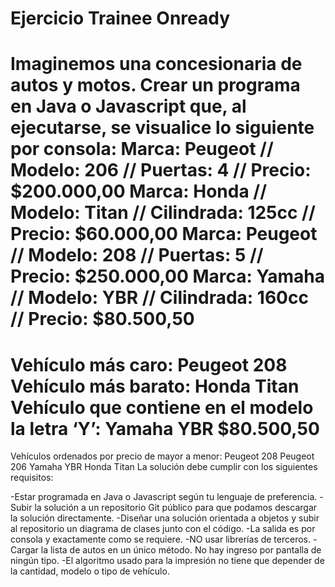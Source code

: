 
# Ejercicio Trainee Onready

Imaginemos una concesionaria de autos y motos.
Crear un programa en Java o Javascript que, al ejecutarse, se visualice lo siguiente por
consola:
Marca: Peugeot // Modelo: 206 // Puertas: 4 // Precio: $200.000,00
Marca: Honda // Modelo: Titan // Cilindrada: 125cc // Precio: $60.000,00
Marca: Peugeot // Modelo: 208 // Puertas: 5 // Precio: $250.000,00
Marca: Yamaha // Modelo: YBR // Cilindrada: 160cc // Precio: $80.500,50
=============================
Vehículo más caro: Peugeot 208
Vehículo más barato: Honda Titan
Vehículo que contiene en el modelo la letra ‘Y’: Yamaha YBR $80.500,50
=============================
Vehículos ordenados por precio de mayor a menor:
Peugeot 208
Peugeot 206
Yamaha YBR
Honda Titan
La solución debe cumplir con los siguientes requisitos:

-Estar programada en Java o Javascript según tu lenguaje de preferencia.
-Subir la solución a un repositorio Git público para que podamos descargar la
solución directamente.
-Diseñar una solución orientada a objetos y subir al repositorio un diagrama de
clases junto con el código.
-La salida es por consola y exactamente como se requiere.
-NO usar librerías de terceros.
-Cargar la lista de autos en un único método. No hay ingreso por pantalla de ningún
tipo.
-El algoritmo usado para la impresión no tiene que depender de la cantidad, modelo o
tipo de vehículo.
